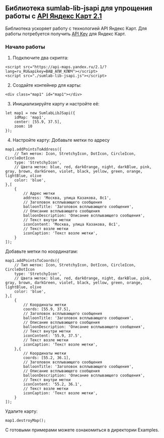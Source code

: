 ## Библиотека sumlab-lib-jsapi для упрощения работы с <a href="https://yandex.ru/dev/jsapi-v2-1/doc/ru/">API Яндекс Карт 2.1</a>
Библиотека ускоряет работу с технологией API Яндекс Карт. Для работы потребуется получить <a href="https://developer.tech.yandex.ru/">API Key</a> для Яндекс Карт.

### Начало работы
1. Подключите два скрипта:
```
<script src="https://api-maps.yandex.ru/2.1/?lang=ru_RU&apikey=ВАШ_АПИ_КЛЮЧ"></script>
<script src="./sumlab-lib-jsapi.js"></script>
```
2. Создайте контейнер для карты:
```
<div class="map1" id="map1"></div>
```
3. Инициализируйте карту и настройте её:
```
let map1 = new SumlabLibJSapi({
    idMap: 'map1',
    center: [55.9, 37.5],
    zoom: 10
});
```
4. Настройте карту:
Добавьте метки по адресу
```
map1.addPointsToAddress({
    // Тип меток: Icon, StretchyIcon, DotIcon, CircleIcon, CircleDotIcon
    type: 'StretchyIcon',
    // Цвета меток: blue, red, darkOrange, night, darkBlue, pink, gray, brown, darkGreen, violet, black, yellow, green, orange, lightBlue, olive
    color: 'blue',
},[
    {
        // Адрес метки
        address: 'Москва, улица Казакова, 8с1',
        // Заголовок всплывающего сообщения
        balloonTitle: 'Заголовок всплывающего сообщения',
        // Описание всплывающего сообщения
        balloonDescription: 'Описание всплывающего сообщения',
        // Текст внутри метки
        iconContent: 'Москва, улица Казакова, 8с1',
        // Текст возле метки
        iconCaption: 'Текст возле метки',
    }
]);
```
Добавьте метки по координатам:
```
map1.addPointsToCoords({
    // Тип меток: Icon, StretchyIcon, DotIcon, CircleIcon, CircleDotIcon
    type: 'StretchyIcon',
    // Цвета меток: blue, red, darkOrange, night, darkBlue, pink, gray, brown, darkGreen, violet, black, yellow, green, orange, lightBlue, olive
    color: 'blue',
},[
    {
        // Координаты метки
        coords: [55.9, 37.5],
        // Заголовок всплывающего сообщения
        balloonTitle: 'Заголовок всплывающего сообщения',
        // Описание всплывающего сообщения
        balloonDescription: 'Описание всплывающего сообщения',
        // Текст внутри метки
        iconContent: '55.9, 37.5',
        // Текст возле метки
        iconCaption: 'Текст возле метки',
    },{
        // Координаты метки
        coords: [55.2, 36.1],
        // Заголовок всплывающего сообщения
        balloonTitle: 'Заголовок всплывающего сообщения',
        // Описание всплывающего сообщения
        balloonDescription: 'Описание всплывающего сообщения',
        // Текст внутри метки
        iconContent: '55.2, 36.1',
        // Текст возле метки
        iconCaption: 'Текст возле метки',
    }
]);
```
Удалите карту:
```
map1.destroyMap();
```
С готовыми примерами можете ознакомиться в директории Examples.
